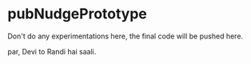 # pubNudgePrototype

Don't do any experimentations here, the final code will be pushed here.

par, Devi to Randi hai saali. 
